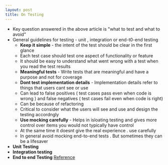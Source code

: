 ```yaml
---
layout: post
title: On Testing
---
```


- Key question answered in the above article is "what to test and what to avoid"
- General guidelines for testing - unit , integration or end-t0-end testing
  - **Keep it simple** - the intent of the test should be clear in the first glance
  - Each test case should test one aspect of functionality or feature
  - It should be easy to understand what went wrong with a test when you read the test results
  - **Meaningful tests** - Write tests that are meaningful and have a purpose and not for coverage
  - **Dont test implementation details** - Implementation details refer to things that users cant see or use
  - Can lead to false positives ( test cases pass even when code is wrong ) and false negatives ( test cases fail even when code is right)
  - Can be because of refactoring
  - Critical to consider what the users will see and use and design the testing accordngly
  - **Use mocking carefully** - Helps in isloating testing and gives more control over items you would not typically have control
  - At the same time it doesnt give the real experience . use carefully
  - In general avoid mocking end-to-end tests . But sometimes they can be a lifesaver
- **Unit Testing**
- **Integration testing**
- **End to end Testing**
[Reference](https://web.dev/ta-what-to-test/)

